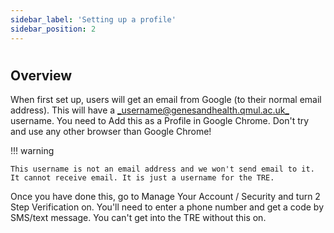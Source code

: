 ```yaml
---
sidebar_label: 'Setting up a profile'
sidebar_position: 2
---
```


# 

## **Overview**

When first set up, users will get an email from Google (to their normal email address). This will have a [_username@genesandhealth.qmul.ac.uk_](mailto:username@genesandhealth.qmul.ac.uk) username. You need to Add this as a Profile in Google Chrome. Don't try and use any other browser than Google Chrome! 

!!! warning

    This username is not an email address and we won't send email to it. It cannot receive email. It is just a username for the TRE.

Once you have done this, go to Manage Your Account / Security and turn 2 Step Verification on. You'll need to enter a phone number and get a code by SMS/text message. You can't get into the TRE without this on.
